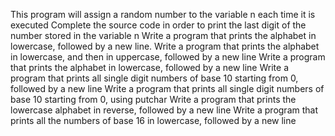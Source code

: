 This program will assign a random number to the variable n each time it is executed
Complete the source code in order to print the last digit of the number stored in the variable n
Write a program that prints the alphabet in lowercase, followed by a new line.
Write a program that prints the alphabet in lowercase, and then in uppercase, followed by a new line
Write a program that prints the alphabet in lowercase, followed by a new line
Write a program that prints all single digit numbers of base 10 starting from 0, followed by a new line
Write a program that prints all single digit numbers of base 10 starting from 0, using putchar
Write a program that prints the lowercase alphabet in reverse, followed by a new line
Write a program that prints all the numbers of base 16 in lowercase, followed by a new line
